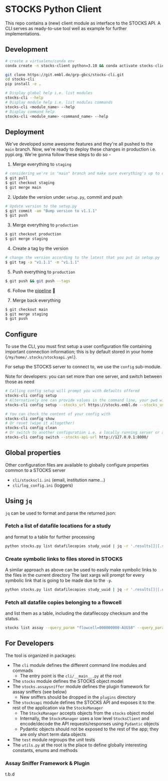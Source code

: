# STOCKS Python Client

This repo contains a (new) client module as interface to the STOCKS API. 
A CLI serves as ready-to-use tool well as example for further implementations.

## Development

```bash
# create a virtualenv/conda env 
conda create -n stocks-client python=3.10 && conda activate stocks-client

git clone https://git.embl.de/grp-gbcs/stocks-cli.git
cd stocks-cli
pip install -e .

# Display global help i.e. list modules
stocks-cli --help
# Display module help i.e. list modules commands
stocks-cli <module_name> --help 
# Display command help 
stocks-cli <module_name> <command_name> --help
```

## Deployment
We've developed some awesome features and they're all pushed to the `main` branch. Now, we're ready to deploy
these changes in production i.e. pypi.org. We're gonna follow these steps to do so -

1. Merge everything to `staging` 
```bash
# considering we're in "main" branch and make sure everything's up to date
$ git pull
$ git checkout staging
$ git merge main
```
2. Update the version under `setup.py`, commit and push
```bash
# Update version to the setup.py
$ git commit -am "Bump version to v1.1.1"
$ git push
```
3. Merge everything to `production` 
```bash
$ git checkout production
$ git merge staging
```
4. Create a tag by the version 
```bash
# change the version according to the latest that you put in setup.py
$ git tag -a "v1.1.1" -m "v1.1.1"
```
5. Push everything to `production`
```bash
$ git push && git push --tags
```
6. Follow the [pipeline](https://git.embl.de/grp-gbcs/stocks-cli/-/pipelines) 🚀

7. Merge back everything
```bash
$ git checkout main
$ git merge staging
$ git push
```

## Configure
To use the CLI, you must first setup a user configuration file containing important connection information; this is by 
default stored in your home (`/my/home/.stocks/stocksapi.yml`).

For setup the STOCKS server to connect to, we use the `config` sub-module.  

Note for developers: you can set more than one server, and switch between those as need 

```bash
# Calling config setup will prompt you with defaults offered
stocks-cli config setup
# Alternatively one can provide values in the command line, your pwd will be prompted
stocks-cli config setup --stocks_url https://stocks.embl.de --stocks_user <username> --unix_group <group>

# You can check the content of your config with 
stocks-cli config show
# Or reset (wipe it altogether)
stocks-cli config clean
# Or switch to another configuration i.e. a locally running server or a test server (useful for developpers)
stocks-cli config switch --stocks-api-url http://127.0.0.1:8000/

```

## Global properties
Other configuration files are available to globally configure properties common to a STOCKS server 
- `cli/stockscli.ini` (email, institution name...)
- `cli/log_config.ini` (loggers)

## Using `jq`

`jq` can be used to format and parse the returned json:

### Fetch a list of datafile locations for a study

and format to a table for further processing

```bash
python stocks.py list datafilecopies study_uuid | jq -r '.results[]|[.shortname, .uri, .readtype] | @tsv'
```

### Create symbolic links to files stored in STOCKS

A similar approach as above can be used to easily make symbolic links to the files in the current directory
The last xargs will prompt for every symbolic link that is going to be made due to the `-p`.
```bash
python stocks.py list datafilecopies study_uuid | jq -r '.results[]|[.uri, .shortname] | @tsv' | xargs -p -n 2 ln -s
```

### Fetch all datafile copies belonging to a flowcell

and list them as a table, including the datafilecopy checksum and the status.

```bash
stocks list assay --query_param "flowcell=000000000-AUG58" --query_param "fields=id" | jq -r '.results[]|[.id] | @tsv' | xargs -I{} -n 1 stocks list datafilecopies {} | jq -r '.results[]|[.uri, .checksum, .status.value] | @tsv'
```

## For Developers
The tool is organized in packages:
- The `cli` module defines the different command line modules and commads
   - The entry point is the `cli/__main__.py` at the root
- The `stocks` module defines the STOCKS object model 
- The `stocks.assaysniffer` module defines the plugin framework for assay sniffers (see below)
   - New sniffers should be dropped in the `plugins` directory   
- The `stocksapi` module defines the STOCKS API and exposes it to the rest of the application via the `StocksManager`
   - The `StocksManager` accepts objects from the `stocks` object model
   - Internally, the `StocksManager` uses a low level `StocksClient` and encode/decode the API requests/responses using `Pydantic` objects
   - Pydantic objects should not be exposed to the rest of the app; they are only short term data objects 
- The `test` module regroups the unit tests
- The `utils.py` at the root is the place to define globally interesting constants, enums and methods


### Assay Sniffer Framework & Plugin
t.b.d